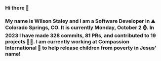### Hi there 👋

### My name is Wilson Staley and I am a Software Developer in ⛰ Colorado Springs, CO.  It is currently Monday, October 2 ⌚. In 2023 I have made 328 commits, 81 PRs, and contributed to 19 projects 👨‍💻. I am currently working at Compassion International 🏢 to help release children from poverty in Jesus' name!